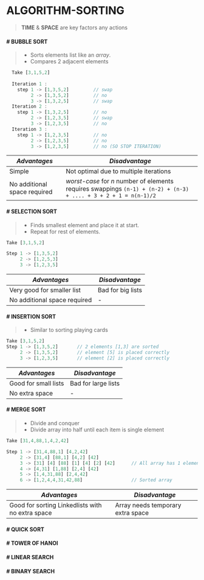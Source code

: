 # ALGORITHM-SORTING

> **TIME** & **SPACE** are key factors any actions

#### # BUBBLE SORT

> - Sorts elements list like an *array*.
> - Compares 2 adjacent elements

```js
  Take [3,1,5,2]
    
  Iteration 1 :
    step 1 -> [1,3,5,2]         // swap
         2 -> [1,3,5,2]         // no
         3 -> [1,3,2,5]         // swap
  Iteration 2 :
    step 1 -> [1,3,2,5]         // no
         2 -> [1,2,3,5]         // swap
         3 -> [1,2,3,5]         // no
  Iteration 3 : 
    step 1 -> [1,2,3,5]         // no
         2 -> [1,2,3,5]         // no
         3 -> [1,2,3,5]         // no (SO STOP ITERATION)
```

|*Advantages*|*Disadvantage*|
|-|-|
|Simple|Not optimal due to multiple iterations|
|No additional space required|*worst-case* for *n* number of elements requires swappings ` (n-1) + (n-2) + (n-3) + .... + 3 + 2 + 1 = n(n-1)/2 ` |

#### # SELECTION SORT

> - Finds smallest element and place it at start. 
> - Repeat for rest of elements.

```js
Take [3,1,5,2]

Step 1 -> [1,3,5,2]
     2 -> [1,2,5,3]
     3 -> [1,2,3,5]
```

|*Advantages*|*Disadvantage*|
|-|-|
|Very good for smaller list|Bad for big lists|
|No additional space required|-|

#### # INSERTION SORT

> - Similar to sorting playing cards

```js
Take [3,1,5,2]
Step 1 -> [1,3,5,2]       // 2 elements [1,3] are sorted
     2 -> [1,3,5,2]       // element [5] is placed correctly
     3 -> [1,2,3,5]       // element [2] is placed correctly
```

|*Advantages*|*Disadvantage*|
|-|-|
|Good for small lists| Bad for large lists|
|No extra space|-|

#### # MERGE SORT

> - Divide and conquer
> - Divide array into half until each item is single element

```js
Take [31,4,88,1,4,2,42]

Step 1 -> [31,4,88,1] [4,2,42]
     2 -> [31,4] [88,1] [4,2] [42]
     3 -> [31] [4] [88] [1] [4] [2] [42]      // All array has 1 element
     4 -> [4,31] [1,88] [2,4] [42]
     5 -> [1,4,31,88] [2,4,42]
     6 -> [1,2,4,4,31,42,88]                  // Sorted array
```

|*Advantages*|*Disadvantage*|
|-|-|
|Good for sorting Linkedlists with no extra space| Array needs temporary extra space|

#### # QUICK SORT


#### # TOWER OF HANOI


#### # LINEAR SEARCH


#### # BINARY SEARCH














